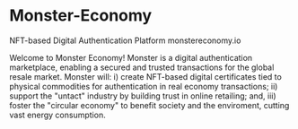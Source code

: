 # Monster-Economy
NFT-based Digital Authentication Platform
monstereconomy.io

Welcome to Monster Economy! 
Monster is a digital authentication marketplace, enabling a secured and trusted transactions for the global resale market. Monster will: i) create NFT-based digital certificates tied to physical commodities for authentication in real economy transactions; ii) support the "untact" industry by building trust in online retailing; and, iii) foster the "circular economy" to benefit society and the enviroment, cutting vast energy consumption. 
